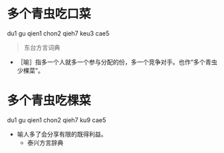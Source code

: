 # 多个青虫吃口菜
du1 gu qien1 chon2 qieh7 keu3 cae5
> 东台方言词典
- ［喻］指多一个人就多一个参与分配的份，多一个竞争对手。也作“多个青虫少棵菜”。

# 多个青虫吃棵菜
du1 gu qien1 chon2 qieh7 ku9 cae5
+ 喻人多了会分享有限的既得利益。
  * 泰兴方言辞典

